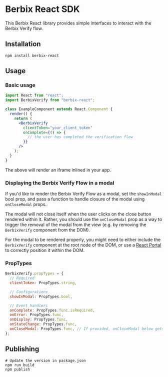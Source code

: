 # Berbix React SDK

This Berbix React library provides simple interfaces to interact with the Berbix Verify flow.

## Installation

    npm install berbix-react

## Usage

### Basic usage

```jsx
import React from "react";
import BerbixVerify from "berbix-react";

class ExampleComponent extends React.Component {
  render() {
    return (
      <BerbixVerify
        clientToken="your_client_token"
        onComplete={() => {
          // the user has completed the verification flow
        }}
      />
    );
  }
}
```

The above will render an iframe inlined in your app.

### Displaying the Berbix Verify Flow in a modal

If you'd like to render the Berbix Verify Flow as a modal, set the `showInModal` bool
prop, and pass a function to handle closure of the modal using `onCloseModal` props.

The modal will not close itself when the user clicks on the close button rendered within it.
Rather, you should use the `onCloseModal` prop as a way to trigger the removal of the modal
from the view (e.g. by removing the `BerbixVerify` component from the DOM).

For the modal to be rendered properly, you might need to either include the `BerbixVerify`
component at the root node of the DOM, or use a [React Portal](https://reactjs.org/docs/portals.html)
to correctly position it within the DOM.

### PropTypes

```js
BerbixVerify.propTypes = {
  // Required
  clientToken: PropTypes.string,

  // Configurations
  showInModal: PropTypes.bool,

  // Event handlers
  onComplete: PropTypes.func.isRequired,
  onError: PropTypes.func,
  onDisplay: PropTypes.func,
  onStateChange: PropTypes.func,
  onCloseModal: PropTypes.func, // If provided, onCloseModal below gets called when the user clicks the "close modal" button
};
```

## Publishing

    # Update the version in package.json
    npm run build
    npm publish
